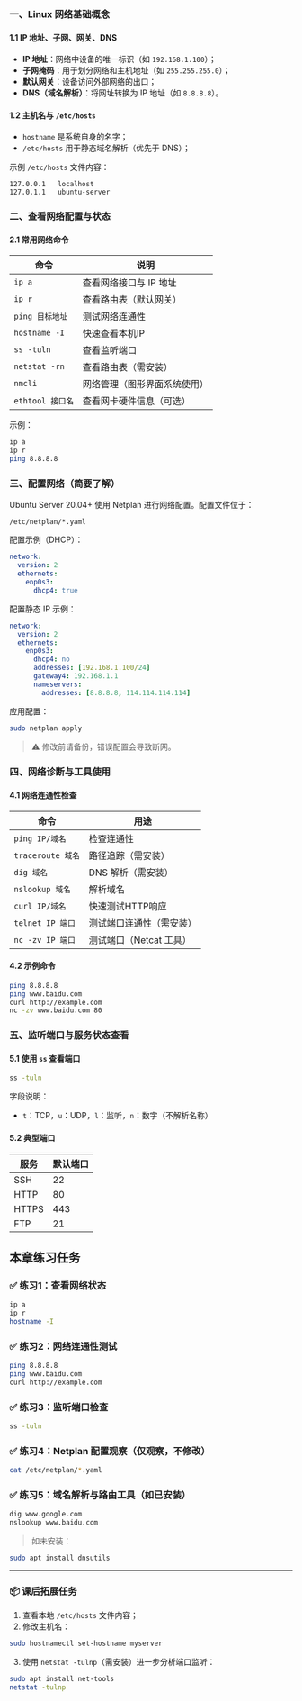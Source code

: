 ### 一、Linux 网络基础概念
#### 1.1 IP 地址、子网、网关、DNS
+ **IP 地址**：网络中设备的唯一标识（如 `192.168.1.100`）；
+ **子网掩码**：用于划分网络和主机地址（如 `255.255.255.0`）；
+ **默认网关**：设备访问外部网络的出口；
+ **DNS（域名解析）**：将网址转换为 IP 地址（如 `8.8.8.8`）。

#### 1.2 主机名与 `/etc/hosts`
+ `hostname` 是系统自身的名字；
+ `/etc/hosts` 用于静态域名解析（优先于 DNS）；

示例 `/etc/hosts` 文件内容：

```plain
127.0.0.1   localhost
127.0.1.1   ubuntu-server
```

### 二、查看网络配置与状态
#### 2.1 常用网络命令
| 命令 | 说明 |
| --- | --- |
| `ip a` | 查看网络接口与 IP 地址 |
| `ip r` | 查看路由表（默认网关） |
| `ping 目标地址` | 测试网络连通性 |
| `hostname -I` | 快速查看本机IP |
| `ss -tuln` | 查看监听端口 |
| `netstat -rn` | 查看路由表（需安装） |
| `nmcli` | 网络管理（图形界面系统使用） |
| `ethtool 接口名` | 查看网卡硬件信息（可选） |


示例：

```bash
ip a
ip r
ping 8.8.8.8
```

### 三、配置网络（简要了解）
Ubuntu Server 20.04+ 使用 Netplan 进行网络配置。配置文件位于：

```plain
/etc/netplan/*.yaml
```

配置示例（DHCP）：

```yaml
network:
  version: 2
  ethernets:
    enp0s3:
      dhcp4: true
```

配置静态 IP 示例：

```yaml
network:
  version: 2
  ethernets:
    enp0s3:
      dhcp4: no
      addresses: [192.168.1.100/24]
      gateway4: 192.168.1.1
      nameservers:
        addresses: [8.8.8.8, 114.114.114.114]
```

应用配置：

```bash
sudo netplan apply
```

> ⚠️ 修改前请备份，错误配置会导致断网。
>

### 四、网络诊断与工具使用
#### 4.1 网络连通性检查
| 命令 | 用途 |
| --- | --- |
| `ping IP/域名` | 检查连通性 |
| `traceroute 域名` | 路径追踪（需安装） |
| `dig 域名` | DNS 解析（需安装） |
| `nslookup 域名` | 解析域名 |
| `curl IP/域名` | 快速测试HTTP响应 |
| `telnet IP 端口` | 测试端口连通性（需安装） |
| `nc -zv IP 端口` | 测试端口（Netcat 工具） |


#### 4.2 示例命令
```bash
ping 8.8.8.8
ping www.baidu.com
curl http://example.com
nc -zv www.baidu.com 80
```

### 五、监听端口与服务状态查看
#### 5.1 使用 `ss` 查看端口
```bash
ss -tuln
```

字段说明：

+ `t`：TCP，`u`：UDP，`l`：监听，`n`：数字（不解析名称）

#### 5.2 典型端口
| 服务 | 默认端口 |
| --- | --- |
| SSH | 22 |
| HTTP | 80 |
| HTTPS | 443 |
| FTP | 21 |


## 本章练习任务
### ✅ 练习1：查看网络状态
```bash
ip a
ip r
hostname -I
```

### ✅ 练习2：网络连通性测试
```bash
ping 8.8.8.8
ping www.baidu.com
curl http://example.com
```

### ✅ 练习3：监听端口检查
```bash
ss -tuln
```

### ✅ 练习4：Netplan 配置观察（仅观察，不修改）
```bash
cat /etc/netplan/*.yaml
```

### ✅ 练习5：域名解析与路由工具（如已安装）
```bash
dig www.google.com
nslookup www.baidu.com
```

> 如未安装：
>

```bash
sudo apt install dnsutils
```

---

### 📦 课后拓展任务
1. 查看本地 `/etc/hosts` 文件内容；
2. 修改主机名：

```bash
sudo hostnamectl set-hostname myserver
```

3. 使用 `netstat -tulnp`（需安装）进一步分析端口监听：

```bash
sudo apt install net-tools
netstat -tulnp
```

